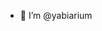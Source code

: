 - 👋 I’m @yabiarium
<!-- - 👀 I’m interested in ... -->
<!-- - 🌱 I’m currently learning ... -->
<!-- - 💞️ I’m looking to collaborate on ... -->
<!-- - 📫 How to reach me ... -->

<!---
yabiarium/yabiarium is a ✨ special ✨ repository because its `README.md` (this file) appears on your GitHub profile.
You can click the Preview link to take a look at your changes.
--->
